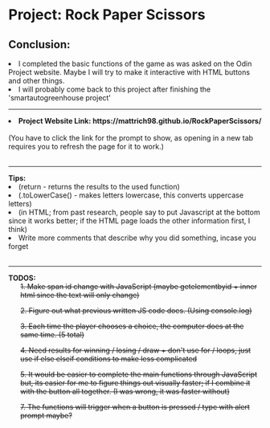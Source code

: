 <h1>Project: Rock Paper Scissors</h1>
<h2><strong>Conclusion:</strong></h2>
<li>I completed the basic functions of the game as was asked on the Odin Project website. Maybe I will try to make it interactive with HTML buttons and other things.</li>
<li>I will probably come back to this project after finishing the 'smartautogreenhouse project'</li>
<hr>
<li><strong>Project Website Link: https://mattrich98.github.io/RockPaperScissors/</strong></li>
<br>
(You have to click the link for the prompt to show, as opening in a new tab requires you to refresh the page for it to work.)
<br>
<br>
<hr>
<strong>Tips:</strong>
<li>(return - returns the results to the used function)</li>
<li>(.toLowerCase() - makes letters lowercase, this converts uppercase letters)</li>
<li>(in HTML; from past research, people say to put Javascript <script src=""></script> at the bottom since it works better; if the HTML page loads the other information first, I think)</li>
<li>Write more comments that describe why you did something, incase you forget
<br>
<br>
<hr>
<strong>TODOS:</strong>
<ul><s>1. Make span id change with JavaScript (maybe getelementbyid + inner html since the text will only change)</s></ul>
<ul><s>2. Figure out what previous written JS code does. (Using console.log)</s></ul>
<ul><s>3. Each time the player chooses a choice, the computer does at the same time. (5 total)</s></ul>
<ul><s>4. Need results for winning / losing / draw + don't use for / loops, just use if else elseif conditions to make less complicated</s></ul>
<ul><s>5. It would be easier to complete the main functions through JavaScript but, its easier for me to figure things out visually faster; if I combine it with the button all together. (I was wrong, it was faster without)</s></ul>
<ul><s>7. The functions will trigger when a button is pressed / type with alert prompt maybe?</ul></s></ul>
<br>
